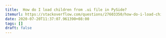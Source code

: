 ```yaml
---
title:  How do I load children from .ui file in PySide?
itemurl: https://stackoverflow.com/questions/27603350/how-do-i-load-children-from-ui-file-in-pyside
date: 2020-07-20T11:37:07.961390+08:00
tags: []
draft: false
---
```

